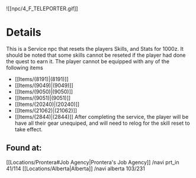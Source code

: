 ![[npc/4_F_TELEPORTER.gif]]
# Details
This is a Service npc that resets the players Skills, and Stats for 1000z. 
It should be noted that some skills cannot be reseted if the player had done the quest to earn it.
The player cannot be equipped with any of the following items
+ [[Items/(8191)|(8191)]]
+ [[Items/(9049)|(9049)]]
+ [[Items/(9050)|(9050)]]
+ [[Items/(9051)|(9051)]]
+ [[Items/(20240)|(20240)]]
+ [[Items/(21062)|(21062)]]
+ [[Items/(2844)|(2844)]]
After completing the service, the player will be have all their gear unequiped, and will need to relog for the skill reset to take effect. 
## Found at:
[[Locations/Prontera#Job Agency|Prontera's Job Agency]] /navi prt_in 41/114
[[Locations/Alberta|Alberta]] /navi alberta 103/231